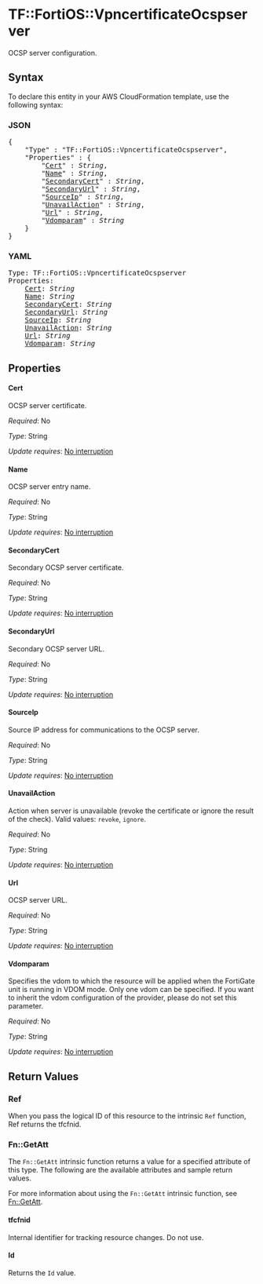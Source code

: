 # TF::FortiOS::VpncertificateOcspserver

OCSP server configuration.

## Syntax

To declare this entity in your AWS CloudFormation template, use the following syntax:

### JSON

<pre>
{
    "Type" : "TF::FortiOS::VpncertificateOcspserver",
    "Properties" : {
        "<a href="#cert" title="Cert">Cert</a>" : <i>String</i>,
        "<a href="#name" title="Name">Name</a>" : <i>String</i>,
        "<a href="#secondarycert" title="SecondaryCert">SecondaryCert</a>" : <i>String</i>,
        "<a href="#secondaryurl" title="SecondaryUrl">SecondaryUrl</a>" : <i>String</i>,
        "<a href="#sourceip" title="SourceIp">SourceIp</a>" : <i>String</i>,
        "<a href="#unavailaction" title="UnavailAction">UnavailAction</a>" : <i>String</i>,
        "<a href="#url" title="Url">Url</a>" : <i>String</i>,
        "<a href="#vdomparam" title="Vdomparam">Vdomparam</a>" : <i>String</i>
    }
}
</pre>

### YAML

<pre>
Type: TF::FortiOS::VpncertificateOcspserver
Properties:
    <a href="#cert" title="Cert">Cert</a>: <i>String</i>
    <a href="#name" title="Name">Name</a>: <i>String</i>
    <a href="#secondarycert" title="SecondaryCert">SecondaryCert</a>: <i>String</i>
    <a href="#secondaryurl" title="SecondaryUrl">SecondaryUrl</a>: <i>String</i>
    <a href="#sourceip" title="SourceIp">SourceIp</a>: <i>String</i>
    <a href="#unavailaction" title="UnavailAction">UnavailAction</a>: <i>String</i>
    <a href="#url" title="Url">Url</a>: <i>String</i>
    <a href="#vdomparam" title="Vdomparam">Vdomparam</a>: <i>String</i>
</pre>

## Properties

#### Cert

OCSP server certificate.

_Required_: No

_Type_: String

_Update requires_: [No interruption](https://docs.aws.amazon.com/AWSCloudFormation/latest/UserGuide/using-cfn-updating-stacks-update-behaviors.html#update-no-interrupt)

#### Name

OCSP server entry name.

_Required_: No

_Type_: String

_Update requires_: [No interruption](https://docs.aws.amazon.com/AWSCloudFormation/latest/UserGuide/using-cfn-updating-stacks-update-behaviors.html#update-no-interrupt)

#### SecondaryCert

Secondary OCSP server certificate.

_Required_: No

_Type_: String

_Update requires_: [No interruption](https://docs.aws.amazon.com/AWSCloudFormation/latest/UserGuide/using-cfn-updating-stacks-update-behaviors.html#update-no-interrupt)

#### SecondaryUrl

Secondary OCSP server URL.

_Required_: No

_Type_: String

_Update requires_: [No interruption](https://docs.aws.amazon.com/AWSCloudFormation/latest/UserGuide/using-cfn-updating-stacks-update-behaviors.html#update-no-interrupt)

#### SourceIp

Source IP address for communications to the OCSP server.

_Required_: No

_Type_: String

_Update requires_: [No interruption](https://docs.aws.amazon.com/AWSCloudFormation/latest/UserGuide/using-cfn-updating-stacks-update-behaviors.html#update-no-interrupt)

#### UnavailAction

Action when server is unavailable (revoke the certificate or ignore the result of the check). Valid values: `revoke`, `ignore`.

_Required_: No

_Type_: String

_Update requires_: [No interruption](https://docs.aws.amazon.com/AWSCloudFormation/latest/UserGuide/using-cfn-updating-stacks-update-behaviors.html#update-no-interrupt)

#### Url

OCSP server URL.

_Required_: No

_Type_: String

_Update requires_: [No interruption](https://docs.aws.amazon.com/AWSCloudFormation/latest/UserGuide/using-cfn-updating-stacks-update-behaviors.html#update-no-interrupt)

#### Vdomparam

Specifies the vdom to which the resource will be applied when the FortiGate unit is running in VDOM mode. Only one vdom can be specified. If you want to inherit the vdom configuration of the provider, please do not set this parameter.

_Required_: No

_Type_: String

_Update requires_: [No interruption](https://docs.aws.amazon.com/AWSCloudFormation/latest/UserGuide/using-cfn-updating-stacks-update-behaviors.html#update-no-interrupt)

## Return Values

### Ref

When you pass the logical ID of this resource to the intrinsic `Ref` function, Ref returns the tfcfnid.

### Fn::GetAtt

The `Fn::GetAtt` intrinsic function returns a value for a specified attribute of this type. The following are the available attributes and sample return values.

For more information about using the `Fn::GetAtt` intrinsic function, see [Fn::GetAtt](https://docs.aws.amazon.com/AWSCloudFormation/latest/UserGuide/intrinsic-function-reference-getatt.html).

#### tfcfnid

Internal identifier for tracking resource changes. Do not use.

#### Id

Returns the <code>Id</code> value.

